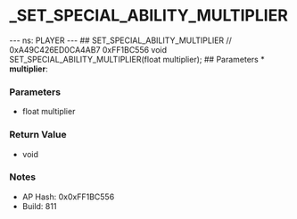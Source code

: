 # _SET_SPECIAL_ABILITY_MULTIPLIER

--- ns: PLAYER --- ## SET_SPECIAL_ABILITY_MULTIPLIER  // 0xA49C426ED0CA4AB7 0xFF1BC556 void SET_SPECIAL_ABILITY_MULTIPLIER(float multiplier);   ## Parameters * **multiplier**:

### Parameters
* float multiplier

### Return Value
* void

### Notes
* AP Hash: 0x0xFF1BC556
* Build: 811

